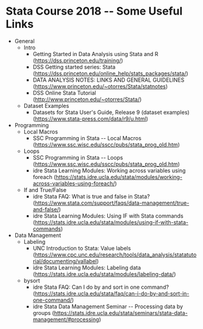 # Stata Course 2018 -- Some Useful Links
* General
  * Intro
    * Getting Started in Data Analysis using Stata and R (https://dss.princeton.edu/training/)
    * DSS Getting started series: Stata (https://dss.princeton.edu/online_help/stats_packages/stata/)
    * DATA ANALYSIS NOTES: LINKS AND GENERAL GUIDELINES (https://www.princeton.edu/~otorres/Stata/statnotes)
    * DSS Online Stata Tutorial (http://www.princeton.edu/~otorres/Stata/) 
  * Dataset Examples
    * Datasets for Stata User's Guide, Release 9 (dataset examples) (https://www.stata-press.com/data/r9/u.html)
* Programming
  * Local Macros
    * SSC Programming in Stata -- Local Macros (https://www.ssc.wisc.edu/sscc/pubs/stata_prog_old.htm)
  * Loops
    * SSC Programming in Stata -- Loops (https://www.ssc.wisc.edu/sscc/pubs/stata_prog_old.htm)
    * idre Stata Learning Modules: Working across variables using foreach (https://stats.idre.ucla.edu/stata/modules/working-across-variables-using-foreach/)
  * If and True/False
    * idre Stata FAQ: What is true and false in Stata? (https://www.stata.com/support/faqs/data-management/true-and-false/)
    * idre Stata Learning Modules: Using IF with Stata commands (https://stats.idre.ucla.edu/stata/modules/using-if-with-stata-commands)
* Data Management
  * Labeling
    * UNC Introduction to Stata: Value labels (https://www.cpc.unc.edu/research/tools/data_analysis/statatutorial/documenting/vallabel)
    * idre Stata Learning Modules: Labeling data (https://stats.idre.ucla.edu/stata/modules/labeling-data/)  
  * bysort
    * idre Stata FAQ: Can I do by and sort in one command? (https://stats.idre.ucla.edu/stata/faq/can-i-do-by-and-sort-in-one-command/)
    * idre Stata Data Management Seminar -- Processing data by groups (https://stats.idre.ucla.edu/stata/seminars/stata-data-management/#processing)
